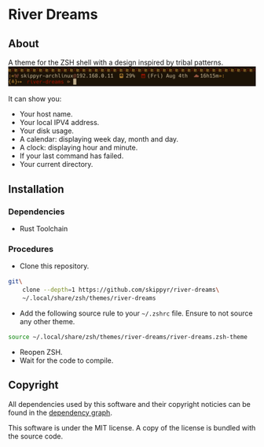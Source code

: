 # River Dreams
## About
A theme for the ZSH shell with a design inspired by tribal patterns.
![](preview.png)

It can show you:
-   Your host name.
-   Your local IPV4 address.
-   Your disk usage.
-   A calendar: displaying week day, month and day.
-   A clock: displaying hour and minute.
-   If your last command has failed.
-   Your current directory.

## Installation
### Dependencies
-   Rust Toolchain

### Procedures
-   Clone this repository.
```bash
git\
    clone --depth=1 https://github.com/skippyr/river-dreams\
    ~/.local/share/zsh/themes/river-dreams
```

-   Add the following source rule to your `~/.zshrc` file. Ensure to not
    source any other theme.
```bash
source ~/.local/share/zsh/themes/river-dreams/river-dreams.zsh-theme
```
-   Reopen ZSH.
-   Wait for the code to compile.

## Copyright
All dependencies used by this software and their copyright noticies can be found
in the [dependency graph](https://github.com/skippyr/river-dreams/network/dependencies).

This software is under the MIT license. A copy of the license is bundled with
the source code.
